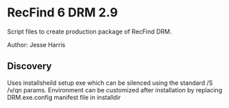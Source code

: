# RecFind 6 DRM 2.9
Script files to create production package of RecFind DRM.

Author: Jesse Harris

## Discovery
Uses installsheild setup exe which can be silenced using the standard /S /v/qn params.
Environment can be customized after installation by replacing DRM.exe.config manifest file in installdir